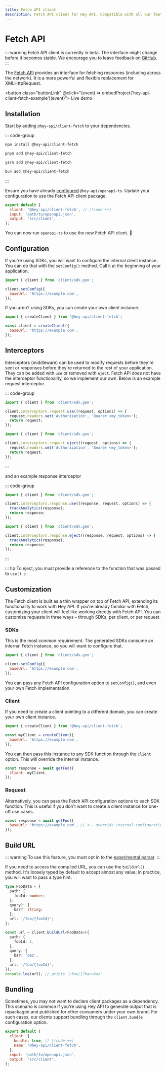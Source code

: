 ```yaml
---
title: Fetch API client
description: Fetch API client for Hey API. Compatible with all our features.
---
```


<script setup>
import { embedProject } from '../../embed'
</script>

# Fetch API

::: warning
Fetch API client is currently in beta. The interface might change before it becomes stable. We encourage you to leave feedback on [GitHub](https://github.com/hey-api/openapi-ts/issues).
:::

The [Fetch API](https://developer.mozilla.org/docs/Web/API/Fetch_API) provides an interface for fetching resources (including across the network). It is a more powerful and flexible replacement for XMLHttpRequest.

<button class="buttonLink" @click="(event) => embedProject('hey-api-client-fetch-example')(event)">
Live demo
</button>

## Installation

Start by adding `@hey-api/client-fetch` to your dependencies.

::: code-group

```sh [npm]
npm install @hey-api/client-fetch
```

```sh [pnpm]
pnpm add @hey-api/client-fetch
```

```sh [yarn]
yarn add @hey-api/client-fetch
```

```sh [bun]
bun add @hey-api/client-fetch
```

:::

Ensure you have already [configured](/openapi-ts/get-started) `@hey-api/openapi-ts`. Update your configuration to use the Fetch API client package.

```js
export default {
  client: '@hey-api/client-fetch', // [!code ++]
  input: 'path/to/openapi.json',
  output: 'src/client',
};
```

You can now run `openapi-ts` to use the new Fetch API client. 🎉

## Configuration

If you're using SDKs, you will want to configure the internal client instance. You can do that with the `setConfig()` method. Call it at the beginning of your application.

```js
import { client } from 'client/sdk.gen';

client.setConfig({
  baseUrl: 'https://example.com',
});
```

If you aren't using SDKs, you can create your own client instance.

```js
import { createClient } from '@hey-api/client-fetch';

const client = createClient({
  baseUrl: 'https://example.com',
});
```

## Interceptors

Interceptors (middleware) can be used to modify requests before they're sent or responses before they're returned to the rest of your application. They can be added with `use` or removed with `eject`. Fetch API does not have the interceptor functionality, so we implement our own. Below is an example request interceptor

::: code-group

```js [use]
import { client } from 'client/sdk.gen';

client.interceptors.request.use((request, options) => {
  request.headers.set('Authorization', 'Bearer <my_token>');
  return request;
});
```

```js [eject]
import { client } from 'client/sdk.gen';

client.interceptors.request.eject((request, options) => {
  request.headers.set('Authorization', 'Bearer <my_token>');
  return request;
});
```

:::

and an example response interceptor

::: code-group

```js [use]
import { client } from 'client/sdk.gen';

client.interceptors.response.use((response, request, options) => {
  trackAnalytics(response);
  return response;
});
```

```js [eject]
import { client } from 'client/sdk.gen';

client.interceptors.response.eject((response, request, options) => {
  trackAnalytics(response);
  return response;
});
```

:::

::: tip
To eject, you must provide a reference to the function that was passed to `use()`.
:::

## Customization

The Fetch client is built as a thin wrapper on top of Fetch API, extending its functionality to work with Hey API. If you're already familiar with Fetch, customizing your client will feel like working directly with Fetch API. You can customize requests in three ways – through SDKs, per client, or per request.

### SDKs

This is the most common requirement. The generated SDKs consume an internal Fetch instance, so you will want to configure that.

```js
import { client } from 'client/sdk.gen';

client.setConfig({
  baseUrl: 'https://example.com',
});
```

You can pass any Fetch API configuration option to `setConfig()`, and even your own Fetch implementation.

### Client

If you need to create a client pointing to a different domain, you can create your own client instance.

```js
import { createClient } from '@hey-api/client-fetch';

const myClient = createClient({
  baseUrl: 'https://example.com',
});
```

You can then pass this instance to any SDK function through the `client` option. This will override the internal instance.

```js
const response = await getFoo({
  client: myClient,
});
```

### Request

Alternatively, you can pass the Fetch API configuration options to each SDK function. This is useful if you don't want to create a client instance for one-off use cases.

```js
const response = await getFoo({
  baseUrl: 'https://example.com', // <-- override internal configuration
});
```

## Build URL

::: warning
To use this feature, you must opt in to the [experimental parser](/openapi-ts/configuration#parser).
:::

If you need to access the compiled URL, you can use the `buildUrl()` method. It's loosely typed by default to accept almost any value; in practice, you will want to pass a type hint.

```ts
type FooData = {
  path: {
    fooId: number;
  };
  query?: {
    bar?: string;
  };
  url: '/foo/{fooId}';
};

const url = client.buildUrl<FooData>({
  path: {
    fooId: 1,
  },
  query: {
    bar: 'baz',
  },
  url: '/foo/{fooId}',
});
console.log(url); // prints '/foo/1?bar=baz'
```

## Bundling

Sometimes, you may not want to declare client packages as a dependency. This scenario is common if you're using Hey API to generate output that is repackaged and published for other consumers under your own brand. For such cases, our clients support bundling through the `client.bundle` configuration option.

```js
export default {
  client: {
    bundle: true, // [!code ++]
    name: '@hey-api/client-fetch',
  },
  input: 'path/to/openapi.json',
  output: 'src/client',
};
```

<!--@include: ../../examples.md-->
<!--@include: ../../sponsorship.md-->

